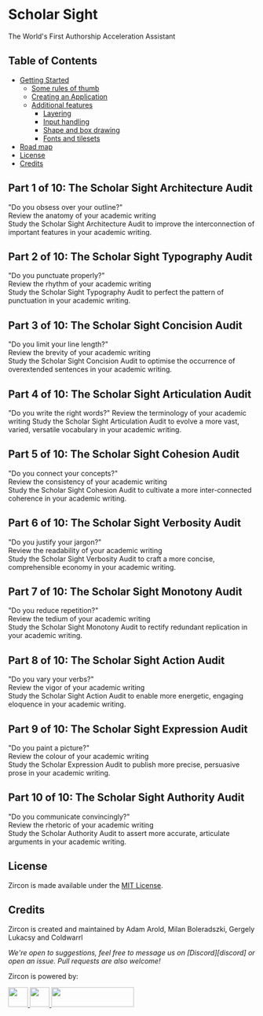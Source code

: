 # Scholar Sight

The World's First Authorship Acceleration Assistant

## Table of Contents

- [Getting Started](https://github.com/Hexworks/zircon#getting-started)
  - [Some rules of thumb](https://github.com/Hexworks/zircon#some-rules-of-thumb)
  - [Creating an Application](https://github.com/Hexworks/zircon#creating-an-application)
  - [Additional features](https://github.com/Hexworks/zircon#additional-features)
    - [Layering](https://github.com/Hexworks/zircon#layering)
    - [Input handling](https://github.com/Hexworks/zircon#input-handling)
    - [Shape and box drawing](https://github.com/Hexworks/zircon#shape-and-box-drawing)
    - [Fonts and tilesets](https://github.com/Hexworks/zircon#fonts-and-tilesets)
- [Road map](https://github.com/Hexworks/zircon#road-map)
- [License](https://github.com/Hexworks/zircon#license)
- [Credits](https://github.com/Hexworks/zircon#credits)



## Part 1 of 10: The Scholar Sight Architecture Audit
"Do you obsess over your outline?"  
Review the anatomy of your academic writing  
Study the Scholar Sight Architecture Audit to improve the interconnection of important features in your academic writing.  


## Part 2 of 10: The Scholar Sight Typography Audit
"Do you punctuate properly?"  
Review the rhythm of your academic writing  
Study the Scholar Sight Typography Audit to perfect the pattern of punctuation in your academic writing.


## Part 3 of 10: The Scholar Sight Concision Audit
"Do you limit your line length?"  
Review the brevity of your academic writing  
Study the Scholar Sight Concision Audit to optimise the occurrence of overextended sentences in your academic writing.


## Part 4 of 10: The Scholar Sight Articulation Audit
"Do you write the right words?"
Review the terminology of your academic writing
Study the Scholar Sight Articulation Audit to evolve a more vast, varied, versatile vocabulary in your academic writing.


## Part 5 of 10: The Scholar Sight Cohesion Audit
"Do you connect your concepts?"  
Review the consistency of your academic writing  
Study the Scholar Sight Cohesion Audit to cultivate a more inter-connected coherence in your academic writing.


## Part 6 of 10: The Scholar Sight Verbosity Audit
"Do you justify your jargon?"  
Review the readability of your academic writing  
Study the Scholar Sight Verbosity Audit to craft a more concise, comprehensible economy in your academic writing.


## Part 7 of 10: The Scholar Sight Monotony Audit
"Do you reduce repetition?"  
Review the tedium of your academic writing  
Study the Scholar Sight Monotony Audit to rectify redundant replication in your academic writing.


## Part 8 of 10: The Scholar Sight Action Audit
"Do you vary your verbs?"  
Review the vigor of your academic writing  
Study the Scholar Sight Action Audit to enable more energetic, engaging eloquence in your academic writing.


## Part 9 of 10: The Scholar Sight Expression Audit
"Do you paint a picture?"  
Review the colour of your academic writing  
Study the Scholar Expression Audit to publish more precise, persuasive prose in your academic writing.


## Part 10 of 10: The Scholar Sight Authority Audit
"Do you communicate convincingly?"  
Review the rhetoric of your academic writing  
Study the Scholar Authority Audit to assert more accurate, articulate arguments in your academic writing.






## License
Zircon is made available under the [MIT License](http://www.opensource.org/licenses/mit-license.php).

## Credits
Zircon is created and maintained by Adam Arold, Milan Boleradszki, Gergely Lukacsy and Coldwarrl

*We're open to suggestions, feel free to message us on [Discord][discord] or open an issue.*
*Pull requests are also welcome!*

Zircon is powered by:

<a href="https://www.jetbrains.com/idea/">
    <img src="https://github.com/Hexworks/zircon/blob/master/images/idea_logo.png" width="40" height="40" />
</a>
<a href="https://kotlinlang.org/">
    <img src="https://github.com/Hexworks/zircon/blob/master/images/kotlin_logo.png" width="40" height="40" />
</a>
<a href="https://www.yourkit.com/java/profiler/">
    <img src="https://github.com/Hexworks/zircon/blob/master/images/yklogo.png" width="168" height="40" />
</a>

